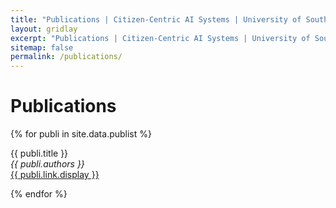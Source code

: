 ```yaml
---
title: "Publications | Citizen-Centric AI Systems | University of Southampton"
layout: gridlay
excerpt: "Publications | Citizen-Centric AI Systems | University of Southampton"
sitemap: false
permalink: /publications/
---
```


# Publications

<!-- ## Highlights

(For a full list see [below](#full-list) or go to [Google Scholar](https://scholar.google.com/citations?user=I8dpTJMAAAAJ&hl=en).

{% assign number_printed = 0 %}
{% for publi in site.data.publist %}

{% assign even_odd = number_printed | modulo: 2 %}
{% if publi.highlight == 1 %}

{% if even_odd == 0 %}

<div class="row">
{% endif %}

<div class="col-sm-6 clearfix">
 <div class="well">
  <pubtit>{{ publi.title }}</pubtit>
  <img src="{{ site.url }}{{ site.baseurl }}/images/pubpic/{{ publi.image }}" class="img-responsive" width="33%" style="float: left" />
  <p>{{ publi.description }}</p>
  <p><em>{{ publi.authors }}</em></p>
  <p><strong><a href="{{ publi.link.url }}">{{ publi.link.display }}</a></strong></p>
  <p class="text-danger"><strong> {{ publi.news1 }}</strong></p>
  <p> {{ publi.news2 }}</p>
 </div>
</div>

{% assign number_printed = number_printed | plus: 1 %}

{% if even_odd == 1 %}

</div>
{% endif %}

{% endif %}
{% endfor %}

{% assign even_odd = number_printed | modulo: 2 %}
{% if even_odd == 1 %}

</div>
{% endif %}

<p> &nbsp; </p>

## Full List -->

{% for publi in site.data.publist %}

{{ publi.title }} <br />
<em>{{ publi.authors }} </em><br /><a href="{{ publi.link.url }}">{{ publi.link.display }}</a>

{% endfor %}
